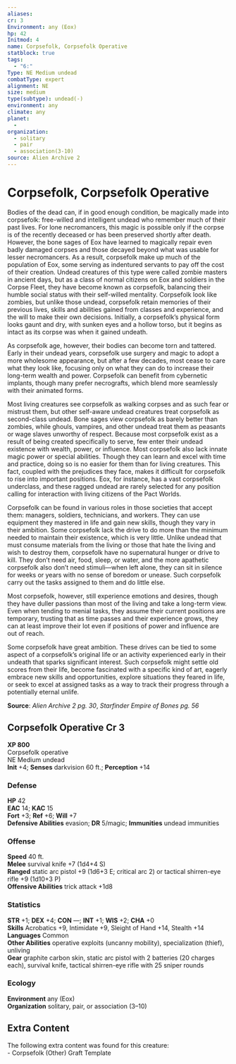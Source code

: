 ```yaml
---
aliases: 
cr: 3
Environment: any (Eox)
hp: 42
Initmod: 4
name: Corpsefolk, Corpsefolk Operative
statblock: true
tags:
  - "6:"
Type: NE Medium undead
combatType: expert
alignment: NE
size: medium
type(subtype): undead(-)
environment: any
climate: any
planet:
  - 
organization:
  - solitary
  - pair
  - association(3-10)
source: Alien Archive 2
---
```


# Corpsefolk, Corpsefolk Operative

Bodies of the dead can, if in good enough condition, be magically made into corpsefolk: free-willed and intelligent undead who remember much of their past lives. For lone necromancers, this magic is possible only if the corpse is of the recently deceased or has been preserved shortly after death. However, the bone sages of Eox have learned to magically repair even badly damaged corpses and those decayed beyond what was usable for lesser necromancers. As a result, corpsefolk make up much of the population of Eox, some serving as indentured servants to pay off the cost of their creation. Undead creatures of this type were called zombie masters in ancient days, but as a class of normal citizens on Eox and soldiers in the Corpse Fleet, they have become known as corpsefolk, balancing their humble social status with their self-willed mentality. Corpsefolk look like zombies, but unlike those undead, corpsefolk retain memories of their previous lives, skills and abilities gained from classes and experience, and the will to make their own decisions. Initially, a corpsefolk’s physical form looks gaunt and dry, with sunken eyes and a hollow torso, but it begins as intact as its corpse was when it gained undeath.

As corpsefolk age, however, their bodies can become torn and tattered. Early in their undead years, corpsefolk use surgery and magic to adopt a more wholesome appearance, but after a few decades, most cease to care what they look like, focusing only on what they can do to increase their long-term wealth and power. Corpsefolk can benefit from cybernetic implants, though many prefer necrografts, which blend more seamlessly with their animated forms.

Most living creatures see corpsefolk as walking corpses and as such fear or mistrust them, but other self-aware undead creatures treat corpsefolk as second-class undead. Bone sages view corpsefolk as barely better than zombies, while ghouls, vampires, and other undead treat them as peasants or wage slaves unworthy of respect. Because most corpsefolk exist as a result of being created specifically to serve, few enter their undead existence with wealth, power, or influence. Most corpsefolk also lack innate magic power or special abilities. Though they can learn and excel with time and practice, doing so is no easier for them than for living creatures. This fact, coupled with the prejudices they face, makes it difficult for corpsefolk to rise into important positions. Eox, for instance, has a vast corpsefolk underclass, and these ragged undead are rarely selected for any position calling for interaction with living citizens of the Pact Worlds.

Corpsefolk can be found in various roles in those societies that accept them: managers, soldiers, technicians, and workers. They can use equipment they mastered in life and gain new skills, though they vary in their ambition. Some corpsefolk lack the drive to do more than the minimum needed to maintain their existence, which is very little. Unlike undead that must consume materials from the living or those that hate the living and wish to destroy them, corpsefolk have no supernatural hunger or drive to kill. They don’t need air, food, sleep, or water, and the more apathetic corpsefolk also don’t need stimuli—when left alone, they can sit in silence for weeks or years with no sense of boredom or unease. Such corpsefolk carry out the tasks assigned to them and do little else.

Most corpsefolk, however, still experience emotions and desires, though they have duller passions than most of the living and take a long-term view. Even when tending to menial tasks, they assume their current positions are temporary, trusting that as time passes and their experience grows, they can at least improve their lot even if positions of power and influence are out of reach.

Some corpsefolk have great ambition. These drives can be tied to some aspect of a corpsefolk’s original life or an activity experienced early in their undeath that sparks significant interest. Such corpsefolk might settle old scores from their life, become fascinated with a specific kind of art, eagerly embrace new skills and opportunities, explore situations they feared in life, or seek to excel at assigned tasks as a way to track their progress through a potentially eternal unlife.

**Source**:  _Alien Archive 2 pg. 30_, _Starfinder Empire of Bones pg. 56_

## Corpsefolk Operative Cr 3

**XP 800**  
Corpsefolk operative  
NE Medium undead  
**Init** +4; **Senses** darkvision 60 ft.; **Perception** +14  

### Defense

**HP** 42  
**EAC** 14; **KAC** 15  
**Fort** +3; **Ref** +6; **Will** +7  
**Defensive Abilities** evasion; **DR** 5/magic; **Immunities** undead immunities  

### Offense

**Speed** 40 ft.  
**Melee** survival knife +7 (1d4+4 S)  
**Ranged** static arc pistol +9 (1d6+3 E; critical arc 2) or tactical shirren-eye rifle +9 (1d10+3 P)  
**Offensive Abilities** trick attack +1d8

### Statistics

**STR** +1; **DEX** +4; **CON** —; **INT** +1; **WIS** +2; **CHA** +0  
**Skills** Acrobatics +9, Intimidate +9, Sleight of Hand +14, Stealth +14  
**Languages** Common  
**Other Abilities** operative exploits (uncanny mobility), specialization (thief), unliving  
**Gear** graphite carbon skin, static arc pistol with 2 batteries (20 charges each), survival knife, tactical shirren-eye rifle with 25 sniper rounds

### Ecology

**Environment** any (Eox)  
**Organization** solitary, pair, or association (3–10)

## Extra Content

The following extra content was found for this creature:  
\- Corpsefolk (Other) Graft Template




